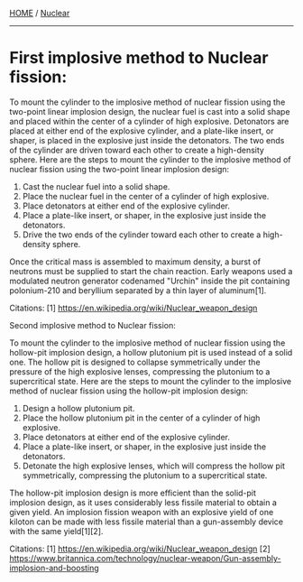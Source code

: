 [HOME](/README.md) / [Nuclear](/assets/docs/nuclear/readme.md)   

----------------------------------

# First implosive method to Nuclear fission:

To mount the cylinder to the implosive method of nuclear fission using the two-point linear implosion design,
the nuclear fuel is cast into a solid shape and placed within the center of a cylinder of high explosive.
Detonators are placed at either end of the explosive cylinder, and a plate-like insert, or shaper,
is placed in the explosive just inside the detonators.
The two ends of the cylinder are driven toward each other to create a high-density sphere.
Here are the steps to mount the cylinder to the implosive method of nuclear fission
using the two-point linear implosion design:

1. Cast the nuclear fuel into a solid shape.
2. Place the nuclear fuel in the center of a cylinder of high explosive.
3. Place detonators at either end of the explosive cylinder.
4. Place a plate-like insert, or shaper, in the explosive just inside the detonators.
5. Drive the two ends of the cylinder toward each other to create a high-density sphere.

Once the critical mass is assembled to maximum density, a burst of neutrons must be supplied to start the chain reaction.
Early weapons used a modulated neutron generator codenamed "Urchin" inside the pit containing
polonium-210 and beryllium separated by a thin layer of aluminum[1].

Citations:
[1] https://en.wikipedia.org/wiki/Nuclear_weapon_design

Second implosive method to Nuclear fission:

To mount the cylinder to the implosive method of nuclear fission using the hollow-pit implosion design,
a hollow plutonium pit is used instead of a solid one.
The hollow pit is designed to collapse symmetrically under the pressure of the high explosive lenses,
compressing the plutonium to a supercritical state.
Here are the steps to mount the cylinder to the implosive method of nuclear fission using the hollow-pit implosion design:

1. Design a hollow plutonium pit.
2. Place the hollow plutonium pit in the center of a cylinder of high explosive.
3. Place detonators at either end of the explosive cylinder.
4. Place a plate-like insert, or shaper, in the explosive just inside the detonators.
5. Detonate the high explosive lenses, which will compress the hollow pit symmetrically,
compressing the plutonium to a supercritical state.

The hollow-pit implosion design is more efficient than the solid-pit implosion design,
as it uses considerably less fissile material to obtain a given yield.
An implosion fission weapon with an explosive yield of one kiloton can be made with less fissile material than
a gun-assembly device with the same yield[1][2].

Citations:
[1] https://en.wikipedia.org/wiki/Nuclear_weapon_design
[2] https://www.britannica.com/technology/nuclear-weapon/Gun-assembly-implosion-and-boosting
